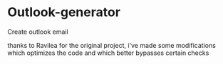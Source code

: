 # Outlook-generator
Create outlook email

thanks to Ravilea for the original project, i've made some modifications which optimizes the code and which better bypasses certain checks
